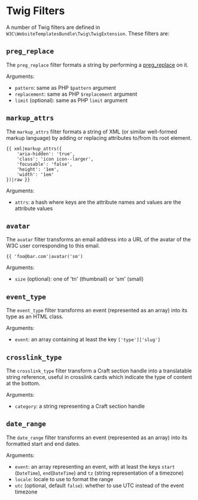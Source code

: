 # Twig Filters

A number of Twig filters are defined in `W3C\WebsiteTemplatesBundle\Twig\TwigExtension`. These filters are:

## `preg_replace`

The `preg_replace` filter formats a string by performing a [preg_replace](https://www.php.net/manual/en/function.preg-replace.php) on it.

Arguments:
 - `pattern`: same as PHP `$pattern` argument
 - `replacement`: same as PHP `$replacement` argument
 - `limit` (optional): same as PHP `limit` argument

## `markup_attrs`

The `markup_attrs` filter formats a string of XML (or similar well-formed markup language) by adding or replacing 
attributes to/from its root element. 

```twig
{{ xml|markup_attrs({
    'aria-hidden': 'true',
    'class': 'icon icon--larger',
    'focusable': 'false',
    'height': '1em',
    'width': '1em'
})|raw }}
```

Arguments:
 - `attrs`: a hash where keys are the attribute names and values are the attribute values

## `avatar`

The `avatar` filter transforms an email address into a URL of the avatar of the W3C user corresponding to this email.

```twig
{{ 'foo@bar.com'|avatar('sm')
```

Arguments:
 - `size` (optional): one of 'tn' (thumbnail) or 'sm' (small)

## `event_type`

The `event_type` filter transforms an event (represented as an array) into its type as an HTML class.

Arguments:
 - `event`: an array containing at least the key `['type']['slug']`

## `crosslink_type`

The `crosslink_type` filter transform a Craft section handle into a translatable string reference, useful in crosslink
cards which indicate the type of content at the bottom.

Arguments:
 - `category`: a string representing a Craft section handle

## `date_range`

The `date_range` filter transforms an event (represented as an array) into its formatted start and end dates.

Arguments:
 - `event`: an array representing an event, with at least the keys `start` (`DateTime`), `end`(`DateTime`) and `tz`
   (string representation of a timezone) 
 - `locale`: locale to use to format the range
 - `utc` (optional, default `false`): whether to use UTC instead of the event timezone

